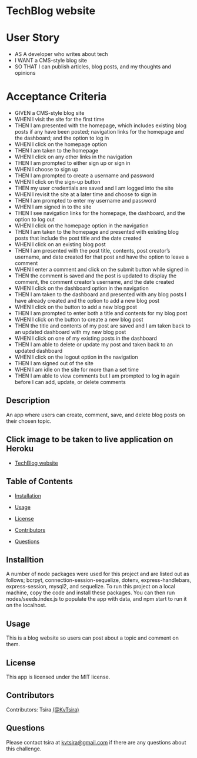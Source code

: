 # TechBlog website

# User Story
* AS A developer who writes about tech
* I WANT a CMS-style blog site
* SO THAT I can publish articles, blog posts, and my thoughts and opinions

# Acceptance Criteria
* GIVEN a CMS-style blog site
* WHEN I visit the site for the first time
* THEN I am presented with the homepage, which includes existing blog posts if any have been posted; navigation links for the homepage and the dashboard; and the option to log in
* WHEN I click on the homepage option
* THEN I am taken to the homepage
* WHEN I click on any other links in the navigation
* THEN I am prompted to either sign up or sign in
* WHEN I choose to sign up
* THEN I am prompted to create a username and password
* WHEN I click on the sign-up button
* THEN my user credentials are saved and I am logged into the site
* WHEN I revisit the site at a later time and choose to sign in
* THEN I am prompted to enter my username and password
* WHEN I am signed in to the site
* THEN I see navigation links for the homepage, the dashboard, and the option to log out
* WHEN I click on the homepage option in the navigation
* THEN I am taken to the homepage and presented with existing blog posts that include the post title and the date created
* WHEN I click on an existing blog post
* THEN I am presented with the post title, contents, post creator’s username, and date created for that post and have the option to leave a comment
* WHEN I enter a comment and click on the submit button while signed in
* THEN the comment is saved and the post is updated to display the comment, the comment creator’s username, and the date created
* WHEN I click on the dashboard option in the navigation
* THEN I am taken to the dashboard and presented with any blog posts I have already created and the option to add a new blog post
* WHEN I click on the button to add a new blog post
* THEN I am prompted to enter both a title and contents for my blog post
* WHEN I click on the button to create a new blog post
* THEN the title and contents of my post are saved and I am taken back to an updated dashboard with my new blog post
* WHEN I click on one of my existing posts in the dashboard
* THEN I am able to delete or update my post and taken back to an updated dashboard
* WHEN I click on the logout option in the navigation
* THEN I am signed out of the site
* WHEN I am idle on the site for more than a set time
* THEN I am able to view comments but I am prompted to log in again before I can add, update, or delete comments

 ## Description

An app where users can create, comment, save, and delete blog posts on their chosen topic.

## Click image to be taken to live application on Heroku
* [TechBlog website](https://quiet-coast-28017.herokuapp.com/)

## Table of Contents

  * [Installation](#installation)

  * [Usage](#usage)

  * [License](#license)

  * [Contributors](#contributors)

  * [Questions](#questions)


  ## Installtion
  A number of node packages were used for this project and are listed out as follows; bcrpyt, connection-session-sequelize, dotenv, express-handlebars, express-session, mysql2, and sequelize. To run this project on a local machine, copy the code and install these packages. You can then run nodes/seeds.index.js to populate the app with data, and npm start to run it on the localhost. 

  ## Usage
  This is a blog website so users can post about a topic and comment on them.

  ## License
  This app is licensed under the MIT license.

  ## Contributors
  Contributors: Tsira [(@KvTsira)](https://github.com/KvTsira)

  ## Questions 
  Please contact tsira at kvtsira@gmail.com if there are any questions about this challenge. 

